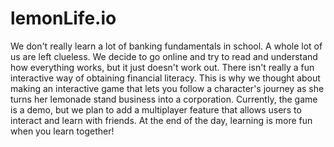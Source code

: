 # lemonLife.io


We don't really learn a lot of banking fundamentals in school. A whole lot of us are left clueless. We decide to go online and try to read and understand how everything works, but it just doesn't work out. There isn't really a fun interactive way of obtaining financial literacy. This is why we thought about making an interactive game that lets you follow a character's journey as she turns her lemonade stand business into a corporation. Currently, the game is a demo, but we plan to add a multiplayer feature that allows users to interact and learn with friends. At the end of the day, learning is more fun when you learn together!



